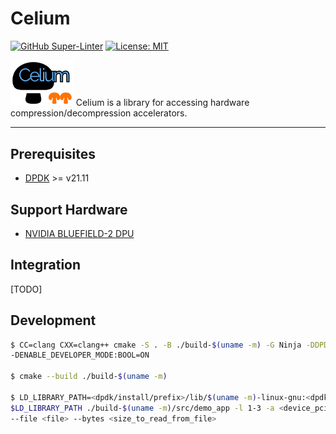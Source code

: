# Celium

[![GitHub Super-Linter](https://github.com/ljishen/celium/workflows/Lint%20Code%20Base/badge.svg)](https://github.com/marketplace/actions/super-linter)
[![License: MIT](https://img.shields.io/badge/License-MIT-blue.svg)](LICENSE)

<!-- markdownlint-disable-next-line no-inline-html -->
<img src="assets/logo.png" width="20%">
Celium is a library for accessing hardware compression/decompression accelerators.

---

## Prerequisites

- [DPDK](https://github.com/DPDK/dpdk) >= v21.11

## Support Hardware

- [NVIDIA BLUEFIELD-2 DPU](https://www.nvidia.com/content/dam/en-zz/Solutions/Data-Center/documents/datasheet-nvidia-bluefield-2-dpu.pdf)

## Integration

[TODO]

## Development

```bash
$ CC=clang CXX=clang++ cmake -S . -B ./build-$(uname -m) -G Ninja -DDPDK_ROOT=<dpdk/install/prefix> \
-DENABLE_DEVELOPER_MODE:BOOL=ON

$ cmake --build ./build-$(uname -m)

$ LD_LIBRARY_PATH=<dpdk/install/prefix>/lib/$(uname -m)-linux-gnu:<dpdk/install/prefix>/lib64:\
$LD_LIBRARY_PATH ./build-$(uname -m)/src/demo_app -l 1-3 -a <device_pci_id>,class=compress -- \
--file <file> --bytes <size_to_read_from_file>
```
